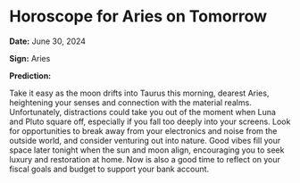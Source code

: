 # Horoscope for Aries on Tomorrow

**Date:** June 30, 2024

**Sign:** Aries

**Prediction:**

Take it easy as the moon drifts into Taurus this morning, dearest Aries, heightening your senses and connection with the material realms. Unfortunately, distractions could take you out of the moment when Luna and Pluto square off, especially if you fall too deeply into your screens. Look for opportunities to break away from your electronics and noise from the outside world, and consider venturing out into nature. Good vibes fill your space later tonight when the sun and moon align, encouraging you to seek luxury and restoration at home. Now is also a good time to reflect on your fiscal goals and budget to support your bank account.
